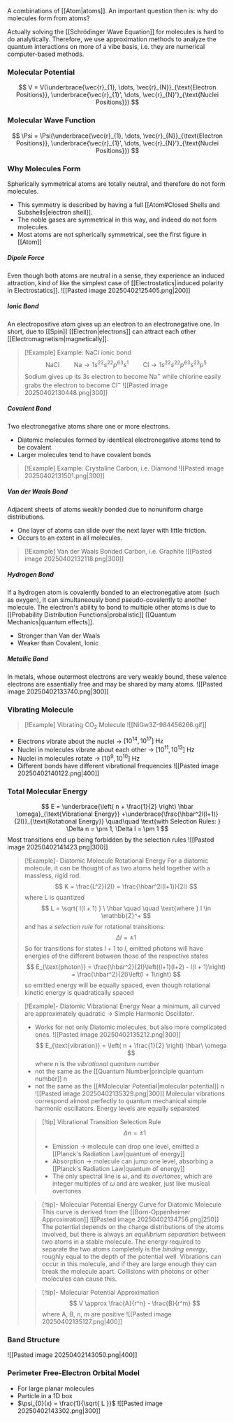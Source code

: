 A combinations of [[Atom|atoms]]. An important question then is: why do molecules form from atoms?

Actually solving the [[Schrödinger Wave Equation]] for molecules is hard to do analytically. Therefore, we use approximation methods to analyze the quantum interactions on more of a vibe basis, i.e. they are numerical computer-based methods.
### Molecular Potential
$$
V = V(\underbrace{\vec{r}_{1}, \dots, \vec{r}_{N}}_{\text{Electron Positions}}, \underbrace{\vec{r}_{1}', \dots, \vec{r}_{N}'}_{\text{Nuclei Positions}})
$$
### Molecular Wave Function
$$
\Psi = \Psi(\underbrace{\vec{r}_{1}, \dots, \vec{r}_{N}}_{\text{Electron Positions}}, \underbrace{\vec{r}_{1}', \dots, \vec{r}_{N}'}_{\text{Nuclei Positions}})
$$
### Why Molecules Form
Spherically symmetrical atoms are totally neutral, and therefore do not form molecules. 
* This symmetry is described by having a full [[Atom#Closed Shells and Subshells|electron shell]]. 
* The noble gases are symmetrical in this way, and indeed do not form molecules. 
* Most atoms are not spherically symmetrical, see the first figure in [[Atom]]
##### Dipole Force
Even though both atoms are neutral in a sense, they experience an induced attraction, kind of like the simplest case of [[Electrostatics|induced polarity in Electrostatics]].
![[Pasted image 20250402125405.png|200]]
##### Ionic Bond
An electropositive atom gives up an electron to an electronegative one. In short, due to [[Spin]] [[Electron|electrons]] can attract each other [[Electromagnetism|magnetically]].
> [!Example] Example: $\text{NaCl}$ ionic bond
> $$
> \text{NaCl}
> \quad\quad \text{Na} \rightarrow 1s^22s^22p^63s^1
> \quad\quad \text{Cl} \rightarrow 1s^22s^22p^63s^23p^5
> $$
> Sodium gives up its 3s electron to become $\text{Na}^+$ while chlorine easily grabs the electron to become $\text{Cl}^-$
> ![[Pasted image 20250402130448.png|300]]
##### Covalent Bond
Two electronegative atoms share one or more electrons.
* Diatomic molecules formed by identilcal electronegative atoms tend to be covalent
* Larger molecules tend to have covalent bonds
> [!Example] Example: Crystaline Carbon, i.e. Diamond 
![[Pasted image 20250402131501.png|300]]

##### Van der Waals Bond
Adjacent sheets of atoms weakly bonded due to nonuniform charge distributions. 
* One layer of atoms can slide over the next layer with little friction.
* Occurs to an extent in all molecules.
> [!Example] Van der Waals Bonded Carbon, i.e. Graphite
![[Pasted image 20250402132118.png|300]]
##### Hydrogen Bond
If a hydrogen atom is covalently bonded to an electronegative atom (such as oxygen), it can simultaneously bond pseudo-covalently to another molecule. The electron's ability to bond to multiple other atoms is due to [[Probability Distribution Functions|probalistic]] [[Quantum Mechanics|quantum effects]].
* Stronger than Van der Waals
* Weaker than Covalent, Ionic
##### Metallic Bond
In metals, whose outermost electrons are very weakly bound, these valence electrons are essentially free and may be shared by many atoms.
![[Pasted image 20250402133740.png|300]]

### Vibrating Molecule
> [!Example] Vibrating $\text{CO}_{2}$ Molecule
![[NiGw3Z-984456266.gif]]
* Electrons vibrate about the nuclei -> $[10^{14}, 10^{17}]\ \text{Hz}$
* Nuclei in molecules vibrate about each other -> $[10^{11}, 10^{13}]\ \text{Hz}$
* Nuclei in molecules rotate -> $[10^{9}, 10^{10}]\ \text{Hz}$
* Different bonds have different vibrational frequencies
 ![[Pasted image 20250402140122.png|400]]

### Total Molecular Energy
$$
E = \underbrace{\left( n + \frac{1}{2} \right) \hbar \omega}_{\text{Vibrational Energy}} +\underbrace{\frac{\hbar^2l(l+1)}{2I}}_{\text{Rotational Energy}}
\quad\quad \text{with Selection Rules: } \Delta n = \pm 1, \Delta l = \pm 1
$$
Most transitions end up being forbidden by the selection rules
![[Pasted image 20250402141423.png|300]]
> [!Example]- Diatomic Molecule Rotational Energy
> For a diatomic molecule, it can be thought of as two atoms held together with a massless, rigid rod.
> $$
> K = \frac{L^2}{2I} = \frac{\hbar^2l(l+1)}{2I}
> $$
> where L is quantized
> $$
> L = \sqrt{ l(l + 1) } \ \hbar \quad \quad \text{where } l \in \mathbb{Z}^+
> $$
> and has a *selection rule* for rotational transitions:
> $$
> \Delta l = \pm 1
> $$
> So for transitions for states $l + 1$ to $l$, emitted photons will have energies of the different between those of the respective states
> $$
> E_{\text{photon}} = \frac{\hbar^2}{2I}\left((l+1)(l+2) - l(l + 1)\right) = \frac{\hbar^2}{2I}\left(l + 1\right)
> $$
> so emitted energy will be equally spaced, even though rotational kinetic energy is quadratically spaced

> [!Example]- Diatomic Vibrational Energy
Near a minimum, all curved are approximately quadratic -> Simple Harmonic Oscillator.
> * Works for not only Diatomic molecules, but also more complicated ones.
> ![[Pasted image 20250402135212.png|300]]
> $$
> E_{\text{vibration}} = \left( n + \frac{1}{2} \right) \hbar\ \omega
> $$
> where n is the *vibrational quantum number*
> * not the same as the [[Quantum Number|principle quantum number]] n
> * not the same as the [[#Molecular Potential|molecular potential]] n
> ![[Pasted image 20250402135329.png|300]]
> Molecular vibrations correspond almost perfectly to quantum mechanical simple harmonic oscillators. Energy levels are equally separated
>> [!tip] Vibrational Transition Selection Rule
>>$$
>>  \Delta n = \pm 1
>>  $$
>> * Emission -> molecule can drop one level, emitted a [[Planck's Radiation Law|quantum of energy]]
>> * Absorption -> molecule can jump one level, absorbing a [[Planck's Radiation Law|quantum of energy]]
>> * The only spectral line is $\omega$, and its *overtones*, which are integer multiples of $\omega$ and are weaker, just like musical overtones
>
>> [!tip]- Molecular Potential Energy Curve for Diatomic Molecule
>> This curve is derived from the [[Born-Oppenheimer Approximation]]
>> ![[Pasted image 20250402134756.png|250]]
>> The potential depends on the charge distributions of the atoms involved, but there is always an *equilibrium separation* between two atoms in a stable molecule.
>> The energy required to separate the two atoms completely is the *binding energy*, roughly equal to the depth of the potential well.
>> Vibrations can occur in this molecule, and if they are large enough they can break the molecule apart. Collisions with photons or other molecules can cause this.
>
>> [!tip]- Molecular Potential Approximation
>> $$
>> V \approx \frac{A}{r^n} - \frac{B}{r^m}
>> $$
>> where A, B, n, m are positive
>> ![[Pasted image 20250402135127.png|400]]


### Band Structure
![[Pasted image 20250402143050.png|400]]

### Perimeter Free-Electron Orbital Model
* For large planar molecules
* Particle in a 1D box
* $\psi_{0}(x) = \frac{1}{\sqrt{ L }}$
![[Pasted image 20250402143302.png|300]]

